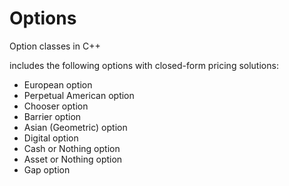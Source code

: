 # Options
Option classes in C++

includes the following options with closed-form pricing solutions:
- European option
- Perpetual American option
- Chooser option
- Barrier option
- Asian (Geometric) option
- Digital option
- Cash or Nothing option
- Asset or Nothing option
- Gap option
